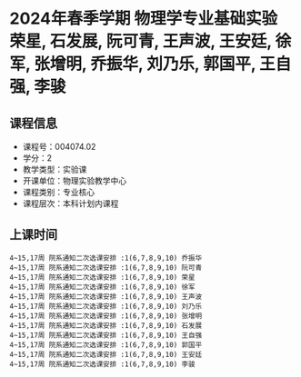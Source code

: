 # 2024年春季学期 物理学专业基础实验 荣星, 石发展, 阮可青, 王声波, 王安廷, 徐军, 张增明, 乔振华, 刘乃乐, 郭国平, 王自强, 李骏






## 课程信息

- 课程号：004074.02
- 学分：2
- 教学类型：实验课
- 开课单位：物理实验教学中心
- 课程类别：专业核心
- 课程层次：本科计划内课程

## 上课时间

```
4~15,17周 院系通知二次选课安排 :1(6,7,8,9,10) 乔振华
4~15,17周 院系通知二次选课安排 :1(6,7,8,9,10) 阮可青
4~15,17周 院系通知二次选课安排 :1(6,7,8,9,10) 荣星
4~15,17周 院系通知二次选课安排 :1(6,7,8,9,10) 徐军
4~15,17周 院系通知二次选课安排 :1(6,7,8,9,10) 王声波
4~15,17周 院系通知二次选课安排 :1(6,7,8,9,10) 刘乃乐
4~15,17周 院系通知二次选课安排 :1(6,7,8,9,10) 张增明
4~15,17周 院系通知二次选课安排 :1(6,7,8,9,10) 石发展
4~15,17周 院系通知二次选课安排 :1(6,7,8,9,10) 王自强
4~15,17周 院系通知二次选课安排 :1(6,7,8,9,10) 郭国平
4~15,17周 院系通知二次选课安排 :1(6,7,8,9,10) 王安廷
4~15,17周 院系通知二次选课安排 :1(6,7,8,9,10) 李骏
```

